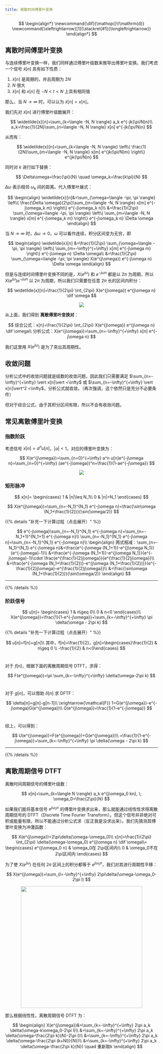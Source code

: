 ```yaml
---
title: 离散时间傅里叶变换
---
```


<!--more-->
$$
\begin{align*}
\newcommand{\dif}{\mathop{}\!\mathrm{d}}
\newcommand{\xleftrightarrow}[1]{\stackrel{#1}{\longleftrightarrow}}
\end{align*}
$$

## 离散时间傅里叶变换

与连续傅里叶变换一样，我们同样通过傅里叶级数来推导出傅里叶变换。我们考虑一个信号 $\widetilde{x}[n]$ 具有如下性质：

1. $\widetilde{x}[n]$ 是周期的，并且周期为 $2N$
2. $N$ 很大
3. $\widetilde{x}[n]$ 和 $x[n]$ 在 $-N<t<N$ 上具有相同值

那么，当 $N\rightarrow\infty$ 时，可以认为 $\widetilde{x}[n] = x[n]$。

我们先对 $\widetilde{x}[n]$ 进行傅里叶级数展开：

$$
\widetilde{x}[n]=\sum_{k=\langle -N, N \rangle} a_k e^{-jk(\pi/N)n}\\
a_k=\frac{1}{2N}\sum_{n=\langle -N, N \rangle} x[n] e^{-jk(\pi/N)n}
$$

从而有：

$$
\widetilde{x}[n]=\sum_{k=\langle  -N, N \rangle} \left\{ \frac{1}{2N}\sum_{m=\langle -N, N \rangle} x[m] e^{jk(\pi/N)m} \right\} e^{jk(\pi/N)n}
$$

同时对 $k$ 进行如下替换：

$$
\Delta\omega=\frac{\pi}{N} \quad \omega_k=\frac{k\pi}{N}
$$

$\Delta\omega$ 表示相邻 $\omega_k$ 间的距离。代入傅里叶展式：

$$
\begin{align}
\widetilde{x}[n]&=\sum_{\omega=\langle  -\pi, \pi \rangle} \left\{ \frac{\Delta \omega}{2\pi}\sum_{m=\langle  -N, N \rangle} x[m] e^{-j\omega_k m} \right\} e^{-j\omega_k n}\\
&=\frac{1}{2\pi} \sum_{\omega=\langle -\pi, \pi  \rangle} \left\{ \sum_{m=\langle  -N, N \rangle} x[m] e^{-j\omega_k m} \right\} e^{-j\omega_k n} \Delta \omega
\end{align}
$$

当 $N\rightarrow \infty$ 时，$\Delta\omega\rightarrow 0$，$\omega$ 可以看作连续，积分区间变为无穷，即

$$
\begin{align}
\widetilde{x}[n]
&=\frac{1}{2\pi} \sum_{\omega=\langle  -\pi, \pi \rangle} \left\{ \sum_{m=-\infty}^{+\infty} x[m] e^{-j\omega m} \right\} e^{-j\omega n} \Delta \omega\\
&=\frac{1}{2\pi} \sum_{\omega=\langle  -\pi, \pi \rangle} X(e^{j\omega}) e^{-j\omega n} \Delta \omega
\end{align}
$$

但是与连续时间傅里叶变换不同的是，$X(e^{j\omega})$ 和 $e^{-j\omega n}$ 都是以 $2\pi$ 为周期，所以 $X(e^{j\omega}) e^{-j\omega n}$ 以 $2\pi$ 为周期，所以我们只需要在任意 $2\pi$ 长的区间内积分：

$$
\widetilde{x}[n]=\frac{1}{2\pi} \int_{2\pi} X(e^{j\omega}) e^{j\omega n} \dif \omega
$$

<center><img src="https://i.loli.net/2020/04/14/DYZ9uJm4aft3SV5.jpg"></center>

从上面，我们得到 **离散傅里叶变换对**：

$$
综合公式：x[n]=\frac{1}{2\pi} \int_{2\pi} X(e^{j\omega}) e^{j\omega n} \dif \omega\\
分析公式：X(e^{j\omega})=\sum_{n=-\infty}^{+\infty} x[n] e^{-j\omega n}
$$

我们这里用 $X(e^{j\omega})$ 是为了突出其周期性。

## 收敛问题

分析公式中的收敛问题就是级数的收敛问题，因此我们只需要满足 $\sum_{n=-\infty}^{+\infty} \vert x[n]\vert <\infty$ 或 $\sum_{n=-\infty}^{+\infty} \vert x[n]\vert^2 <\infty$，分析公式就收敛。（再次强调，这个依然只是充分不必要条件）

但对于综合公式，由于其积分区间有限，所以不会有收敛问题。

## 常见离散傅里叶变换

### 指数阶跃

考虑信号 $x[n]=a^n u[n]$，$\vert a \vert<1$，对应的傅里叶变换为：

$$
X(e^{j\omega})=\sum_{n=0}^{+\infty} a^n u[n]e^{-j\omega n}=\sum_{n=0}^{+\infty} (ae^{-j\omega})^n=\frac{1}{1-ae^{-j\omega}}
$$

<center><img src="https://i.loli.net/2020/04/14/47SOFUAYXG9vmMT.jpg"></center>

### 矩形脉冲

$$
x[n]=
\begin{cases}
1 & |n|\leq N_1\\
0 & |n|>N_1
\end{cases}
$$

$$
X(e^{j\omega})=\sum_{n=-N_1}^{N_1} e^{-j\omega n}=\frac{\sin\omega (N_1+\frac{1}{2})}{\sin(\omega/2)}
$$

{{% details "补充一下计算过程（点击展开）" %}}

$$
e^{-j\omega}\sum_{n=-N_1}^{N_1} e^{-j\omega n}=\sum_{n=-N_1+1}^{N_1+1} e^{-j\omega n}\\
\sum_{n=-N_1}^{N_1} e^{-j\omega n}=\sum_{n=-N_1}^{N_1} e^{-j\omega n}\\
\begin{align}
两式相减：\sum_{n=-N_1}^{N_1} e^{-j\omega n}&=\frac{e^{-j\omega (N_1+1)}-e^{j\omega N_1}}{e^{-j\omega}-1}\\
&=\frac{e^{-j\omega (N_1+1)}-e^{j\omega N_1}}{e^{-j\omega}-1}\cdot \frac{e^{\frac{1}{2}j\omega}}{e^{\frac{1}{2}j\omega}}\\
&=\frac{e^{-j\omega (N_1+\frac{1}{2})}-e^{j\omega (N_1+\frac{1}{2})}}{e^{-\frac{1}{2}j\omega}-e^{\frac{1}{2}j\omega}}\\
&=\frac{\sin\omega (N_1+\frac{1}{2})}{\sin(\omega/2)}
\end{align}
$$

<hr>
{{% /details %}}

### 阶跃信号

$$
u[n]=
\begin{cases}
1 & n\geq 0\\
0 & n<0
\end{cases}\\
X(e^{j\omega})=\frac{1}{1-e^{-j\omega}}+\sum_{k=-\infty}^{+\infty} \pi \delta(\omega - 2\pi k)
$$

{{% details "补充一下计算过程（点击展开）" %}}

$$
u[n]=f[n]+g[n]\\
其中，f[n]=\frac{1}{2}，g[n]=\begin{cases}\frac{1}{2} & n\geq 0 \\ -\frac{1}{2} & n<0\end{cases}
$$<br>

对于 $f[n]$，根据下面的离散周期信号 DTFT，求得：<br>

$$
F(e^{j\omega})=\pi \sum_{k=-\infty}^{+\infty} \delta(\omega-2\pi k)
$$<br>

对于 $g[n]$，可以借助 $\delta[n]$ 求 DFTF：<br>

$$
\delta[n]=g[n]-g[n-1]\\
\xrightarrow{\mathcal{F}} 1=G(e^{j\omega})-e^{-j\omega}G(e^{j\omega})\\
G(e^{j\omega})=\frac{1}{1-e^{-j\omega}}
$$<br>

综上，可以得到：<br>

$$
U(e^{j\omega})=F(e^{j\omega})+G(e^{j\omega})\\
=\frac{1}{1-e^{-j\omega}}+\sum_{k=-\infty}^{+\infty} \pi \delta(\omega - 2\pi k)
$$

<hr>
{{% /details %}}

## 离散周期信号 DTFT

离散时间周期信号的傅里叶级数：

$$
x[n]=\sum_{k=\langle N \rangle} a_k e^{j\omega_0 kn}, \; \omega_0=\frac{2\pi}{N}
$$

如果我们能将基本信号 $e^{j\omega_0 n}$ 的傅里叶变换求出来，那么就能通过线性性求得离散周期信号的 DTFT（Discrete Time Fourier Transform）。但这个信号并非绝对可积或能量有限，所以不能通过分析公式求（反正我是没求出来）。我们先猜测其傅里叶变换为冲激函数：

$$
X(e^{j\omega})=2\pi\delta(\omega-\omega_0)\\
x[n]=\frac{1}{2\pi} \int_{2\pi} \delta(\omega-\omega_0) e^{j\omega n} \dif \omega\\=
\begin{cases}
e^{j\omega_0 n} & \omega_0在 2\pi区间内\\
0 & \omega_0不在 2\pi区间内
\end{cases}
$$

为了使 $X(e^{j\omega})$ 在任何 $2\pi$ 区间上的积分都等于 $e^{j\omega_0 n}$，我们对其进行周期性平移：

$$
X(e^{j\omega})=\sum_{l=-\infty}^{+\infty} 2\pi\delta(\omega-\omega_0-2\pi l)
$$

<center><img src="https://i.loli.net/2020/04/17/EiVWkB8CxpdvLbm.jpg" width="400"></center>

那么根据线性性，离散周期信号 DTFT 为：

$$
\begin{align}
X(e^{j\omega})&=\sum_{k=-\infty}^{+\infty} 2\pi a_k \delta(\omega-k\omega_0-2\pi l)\\
&=\sum_{k=-\infty}^{+\infty} 2\pi a_k \delta(\omega-\frac{2\pi k}{N}-2\pi l)\\
&=\sum_{k=-\infty}^{+\infty} 2\pi a_k \delta(\omega-\frac{2\pi (k+Nl)}{N})\\
&=\sum_{k=-\infty}^{+\infty} 2\pi a_k \delta(\omega-\frac{2\pi k}{N}) \quad 重新取k
\end{align}
$$